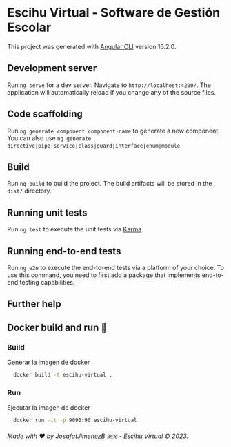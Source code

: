# Escihu Virtual - Software de Gestión Escolar

This project was generated with [Angular CLI](https://github.com/angular/angular-cli) version 16.2.0.

## Development server

Run `ng serve` for a dev server. Navigate to `http://localhost:4200/`. The application will automatically reload if you change any of the source files.

## Code scaffolding

Run `ng generate component component-name` to generate a new component. You can also use `ng generate directive|pipe|service|class|guard|interface|enum|module`.

## Build

Run `ng build` to build the project. The build artifacts will be stored in the `dist/` directory.

## Running unit tests

Run `ng test` to execute the unit tests via [Karma](https://karma-runner.github.io).

## Running end-to-end tests

Run `ng e2e` to execute the end-to-end tests via a platform of your choice. To use this command, you need to first add a package that implements end-to-end testing capabilities.

## Further help


## Docker build and run :whale:

### Build

Generar la imagen de docker

```bash
  docker build -t escihu-virtual .
```

### Run

Ejecutar la imagen de docker

```bash
  docker run -it -p 9090:90 escihu-virtual
```


###### Made with :heart: by JosafatJimenezB :mexico: - Escihu Virtual &copy; 2023.
